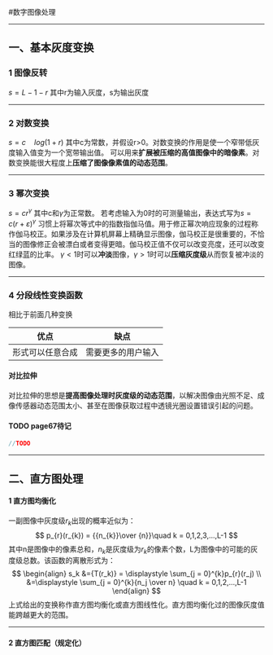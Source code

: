 #数字图像处理

---
## 一、基本灰度变换
### 1 图像反转
$s = L - 1 - r$
其中r为输入灰度，s为输出灰度

---
### 2 对数变换
$s = c\quad log(1+r)$
其中c为常数，并假设r>0。对数变换的作用是使一个窄带低灰度输入值变为一个宽带输出值。
可以用来**扩展被压缩的高值图像中的暗像素**。对数变换能很大程度上**压缩了图像像素值的动态范围**。

---
### 3 幂次变换
$s = cr^{\gamma}$
其中c和$\gamma$为正常数。
若考虑输入为0时的可测量输出，表达式写为$s = c(r+\varepsilon)^{\gamma}$
习惯上将幂次等式中的指数指伽马值。用于修正幂次响应现象的过程称作伽马校正。如果涉及在计算机屏幕上精确显示图像，伽马校正是很重要的，不恰当的图像修正会被漂白或者变得更暗。伽马校正值不仅可以改变亮度，还可以改变红绿蓝的比率。
$\gamma < 1$时可以**冲淡**图像，$\gamma > 1$时可以**压缩灰度级**从而恢复被冲淡的图像。

---
### 4 分段线性变换函数
相比于前面几种变换

|优点|缺点|
|--|--|
|形式可以任意合成|需要更多的用户输入|
#### 对比拉伸
对比拉伸的思想是**提高图像处理时灰度级的动态范围**，以解决图像由光照不足、成像传感器动态范围太小、甚至在图像获取过程中透镜光圈设置错误引起的问题。

#### TODO page67待记
```cpp
//TODO
```

---
## 二、直方图处理
#### 1 直方图均衡化
一副图像中灰度级$r_k$出现的概率近似为：
$$
p_{r}(r_{k}) = {{n_{k}}\over {n}}\quad k = 0,1,2,3,...,L-1
$$
其中n是图像中的像素总和，$n_k$是灰度级为$r_k$的像素个数，L为图像中的可能的灰度级总数。该函数的离散形式为：
$$
\begin{align}
s_k
&={T(r_k)} = \displaystyle \sum_{j = 0}^{k}p_{r}(r_j) \\
&=\displaystyle \sum_{j = 0}^{k}{n_j \over n} \quad k = 0,1,2,...,L-1
\end{align}
$$
上式给出的变换称作直方图均衡化或直方图线性化。直方图均衡化过的图像灰度值能跨越更大的范围。

---
#### 2 直方图匹配（规定化）